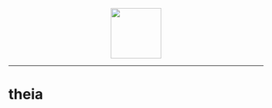 <p align="center">
    <img src="https://cdn.dribbble.com/userupload/13700184/file/original-435553898bf53dfda06d06dfe8a5a207.jpg"
      height="100" width="auto"
      >
</p>
<hr/>

<h1>theia</h1>
